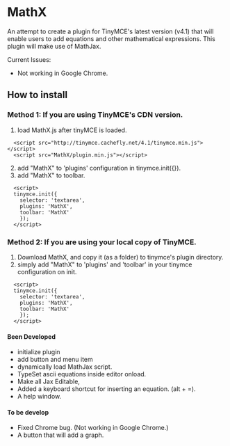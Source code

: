 # MathX
An attempt to create a plugin for TinyMCE's latest version (v4.1) that will enable users to add equations and other mathematical expressions.
This plugin will make use of MathJax.

Current Issues:
- Not working in Google Chrome.

## How to install

### Method 1: If you are using TinyMCE's CDN version.
1. load MathX.js after tinyMCE is loaded.
```
  <script src="http://tinymce.cachefly.net/4.1/tinymce.min.js"></script>
  <script src="MathX/plugin.min.js"></script>
```
2. add "MathX" to 'plugins' configuration in tinymce.init({}).
3. add "MathX" to toolbar.
```
  <script>
  tinymce.init({
    selector: 'textarea',
    plugins: 'MathX',
    toolbar: 'MathX'
    });
  </script>
```

### Method 2: If you are using your local copy of TinyMCE.

1. Download MathX, and copy it (as a folder) to tinymce's plugin directory.
2. simply add "MathX" to 'plugins' and 'toolbar' in your tinymce configuration on init.
```
  <script>
  tinymce.init({
    selector: 'textarea',
    plugins: 'MathX',
    toolbar: 'MathX'
    });
  </script>
```

#### Been Developed
- initialize plugin
- add button and menu item
- dynamically load MathJax script.
- TypeSet ascii equations inside editor onload.
- Make all Jax Editable,
- Added a keyboard shortcut for inserting an equation. (alt + =).
- A help window.

#### To be develop
- Fixed Chrome bug. (Not working in Google Chrome.)
- A button that will add a graph.

